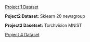 

[Project 1 Dataset](http://archive.ics.uci.edu/ml/datasets/Iris)

**Poject2 Dataset:** Sklearn 20 newsgroup

**Project3 Dasetset:** Torchvision MNIST

[Project 4 Dataset](phttp://www.cs.cmu.edu/afs/cs.cmu.edu/user/mitchell/ftp/faces.html) 


